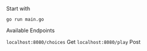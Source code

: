 Start with 

`go run main.go`

Available Endpoints

`localhost:8080/choices` Get
`localhost:8080/play` Post
